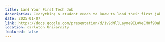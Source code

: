 ```yaml
---
title: Land Your First Tech Job
description: Everything a student needs to know to land their first job in tech
date: 2025-01-07
link: https://docs.google.com/presentation/d/1v9dNllLayme9IL8VeEM0f90ab7DD44fWXb0APB_AYAg/edit?slide=id.p#slide=id.p
location: Carleton University
featured: false
---
```


